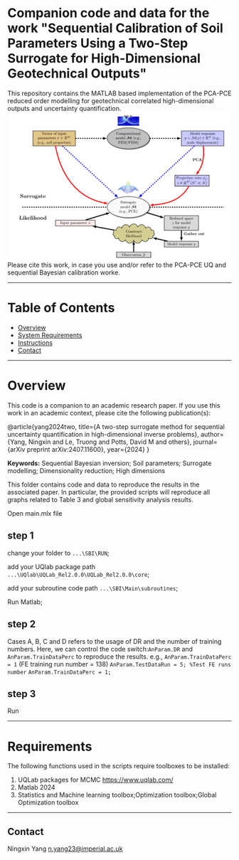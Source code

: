 # Companion code and data for the work "Sequential Calibration of Soil Parameters Using a Two-Step Surrogate for High-Dimensional Geotechnical Outputs"

  This repository contains the MATLAB based implementation of the PCA-PCE reduced order modelling for geotechnical correlated high-dimensional outputs and uncertainty quantification. 
  ![alt text](image.png)
  Please cite this work, in case you use and/or refer to the PCA-PCE UQ and sequential Bayesian calibration worke.

--------------------
# Table of Contents
<!-- TOC depthFrom:2 depthTo:4 withLinks:1 updateOnSave:1 orderedList:0 -->
- [Overview](#Overview)
- [System Requirements](#Requirements)
- [Instructions](#Instructions)
- [Contact](#Contact)
<!-- /TOC -->
---------------------
# Overview <a name="Overview"></a>
This code is a companion to an academic research paper. If you use this work in an academic context, please cite the following publication(s):

  @article{yang2024two,
    title={A two-step surrogate method for sequential uncertainty quantification in high-dimensional inverse problems},
    author={Yang, Ningxin and Le, Truong and Potts, David M and others},
    journal={arXiv preprint arXiv:2407.11600},
    year={2024}
  }

**Keywords:** Sequential Bayesian inversion; Soil parameters; Surrogate modelling; Dimensionality reduction; High dimensions

This folder contains code and data to reproduce the results in the associated paper. In particular, the provided scripts will reproduce all graphs related to Table 3 and global sensitivity analysis results.

Open main.mlx file
## step 1
  change your folder to `...\SBI\RUN`;

  add your UQlab package path `...\UQlab\UQLab_Rel2.0.0\UQLab_Rel2.0.0\core`;

  add your subroutine code path `...\SBI\Main\subroutines`;

  Run Matlab;

## step 2
  Cases A, B, C and D refers to the usage of DR and the number of training numbers.
  Here, we can control the code switch:`AnParam.DR` and `AnParam.TrainDataPerc` to reproduce the results.
  e.g., `AnParam.TrainDataPerc = 1` (FE training run number = 138)
    `AnParam.TestDataRun = 5; %Test FE runs number`
    `AnParam.TrainDataPerc = 1;`

## step 3
  Run

---------------------
# Requirements <a name="Requirements"></a>
  The following functions used in the scripts require toolboxes to be installed:
  1. UQLab packages for MCMC https://www.uqlab.com/
  2. Matlab 2024
  3. Statistics and Machine learning toolbox;Optimization toolbox;Global Optimization toolbox


---------------------
## Contact <a name="Contact"></a>
Ningxin Yang
n.yang23@imperial.ac.uk